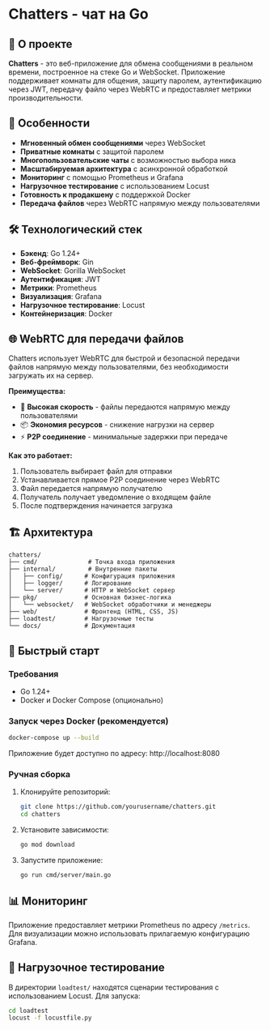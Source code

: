 # Chatters - чат на Go

## 🚀 О проекте

**Chatters** - это веб-приложение для обмена сообщениями в реальном времени, построенное на стеке Go и WebSocket. Приложение поддерживает комнаты для общения, защиту паролем, аутентификацию через JWT, передачу файло через WebRTC и предоставляет метрики производительности.

## 🌟 Особенности

- **Мгновенный обмен сообщениями** через WebSocket
- **Приватные комнаты** с защитой паролем
- **Многопользовательские чаты** с возможностью выбора ника
- **Масштабируемая архитектура** с асинхронной обработкой
- **Мониторинг** с помощью Prometheus и Grafana
- **Нагрузочное тестирование** с использованием Locust
- **Готовность к продакшену** с поддержкой Docker
- **Передача файлов** через WebRTC напрямую между пользователями

## 🛠 Технологический стек

- **Бэкенд**: Go 1.24+
- **Веб-фреймворк**: Gin
- **WebSocket**: Gorilla WebSocket
- **Аутентификация**: JWT
- **Метрики**: Prometheus
- **Визуализация**: Grafana
- **Нагрузочное тестирование**: Locust
- **Контейнеризация**: Docker

## 🌐 WebRTC для передачи файлов

Chatters использует WebRTC для быстрой и безопасной передачи файлов напрямую между пользователями, без необходимости загружать их на сервер.

**Преимущества:**
- 🚀 **Высокая скорость** - файлы передаются напрямую между пользователями
- 📦 **Экономия ресурсов** - снижение нагрузки на сервер
- ⚡ **P2P соединение** - минимальные задержки при передаче

**Как это работает:**
1. Пользователь выбирает файл для отправки
2. Устанавливается прямое P2P соединение через WebRTC
3. Файл передается напрямую получателю
4. Получатель получает уведомление о входящем файле
5. После подтверждения начинается загрузка

## 🏗 Архитектура

```
chatters/
├── cmd/              # Точка входа приложения
├── internal/         # Внутренние пакеты
│   ├── config/      # Конфигурация приложения
│   ├── logger/      # Логирование
│   └── server/      # HTTP и WebSocket сервер
├── pkg/             # Основная бизнес-логика
│   └── websocket/   # WebSocket обработчики и менеджеры
├── web/             # Фронтенд (HTML, CSS, JS)
├── loadtest/        # Нагрузочные тесты
└── docs/            # Документация
```

## 🚀 Быстрый старт

### Требования

- Go 1.24+
- Docker и Docker Compose (опционально)

### Запуск через Docker (рекомендуется)

```bash
docker-compose up --build
```

Приложение будет доступно по адресу: http://localhost:8080

### Ручная сборка

1. Клонируйте репозиторий:
   ```bash
   git clone https://github.com/yourusername/chatters.git
   cd chatters
   ```

2. Установите зависимости:
   ```bash
   go mod download
   ```

3. Запустите приложение:
   ```bash
   go run cmd/server/main.go
   ```

## 📊 Мониторинг

Приложение предоставляет метрики Prometheus по адресу `/metrics`. Для визуализации можно использовать прилагаемую конфигурацию Grafana.

## 🧪 Нагрузочное тестирование

В директории `loadtest/` находятся сценарии тестирования с использованием Locust. Для запуска:

```bash
cd loadtest
locust -f locustfile.py
```

